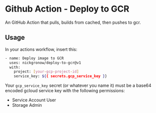 # Github Action - Deploy to GCR

An GitHub Action that pulls, builds from cached, then pushes to gcr.

## Usage

In your actions workflow, insert this:

```bash
- name: Deploy image to GCR
  uses: nickgronow/deploy-to-gcr@v1
  with:
    project: [your-gcp-project-id]
    service_key: ${{ secrets.gcp_service_key }}
```

Your `gcp_service_key` secret (or whatever you name it) must be a base64 encoded
gcloud service key with the following permissions:

- Service Account User
- Storage Admin
